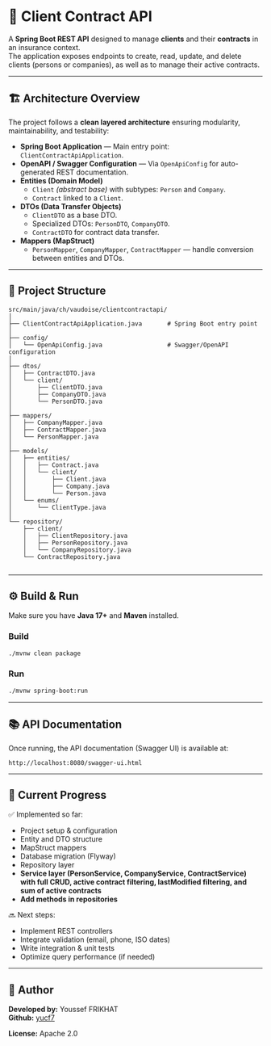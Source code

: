 # 🧩 Client Contract API

A **Spring Boot REST API** designed to manage **clients** and their **contracts** in an insurance context.  
The application exposes endpoints to create, read, update, and delete clients (persons or companies), as well as to manage their active contracts.

---

## 🏗️ Architecture Overview

The project follows a **clean layered architecture** ensuring modularity, maintainability, and testability:

- **Spring Boot Application** — Main entry point: `ClientContractApiApplication`.
- **OpenAPI / Swagger Configuration** — Via `OpenApiConfig` for auto-generated REST documentation.
- **Entities (Domain Model)**  
  - `Client` *(abstract base)* with subtypes: `Person` and `Company`.  
  - `Contract` linked to a `Client`.
- **DTOs (Data Transfer Objects)**  
  - `ClientDTO` as a base DTO.  
  - Specialized DTOs: `PersonDTO`, `CompanyDTO`.  
  - `ContractDTO` for contract data transfer.
- **Mappers (MapStruct)**  
  - `PersonMapper`, `CompanyMapper`, `ContractMapper` — handle conversion between entities and DTOs.

---

## 📁 Project Structure

```
src/main/java/ch/vaudoise/clientcontractapi/
│
├── ClientContractApiApplication.java       # Spring Boot entry point
│
├── config/
│   └── OpenApiConfig.java                  # Swagger/OpenAPI configuration
│
├── dtos/
│   ├── ContractDTO.java
│   └── client/
│       ├── ClientDTO.java
│       ├── CompanyDTO.java
│       └── PersonDTO.java
│
├── mappers/
│   ├── CompanyMapper.java
│   ├── ContractMapper.java
│   └── PersonMapper.java
│
├── models/
│   ├── entities/
│   │   ├── Contract.java
│   │   └── client/
│   │       ├── Client.java
│   │       ├── Company.java
│   │       └── Person.java
│   └── enums/
│       └── ClientType.java
│
└── repository/
    ├── client/
    │   ├── ClientRepository.java
    │   ├── PersonRepository.java
    │   └── CompanyRepository.java
    └── ContractRepository.java
     
```

---

## ⚙️ Build & Run

Make sure you have **Java 17+** and **Maven** installed.

### Build
```bash
./mvnw clean package
```

### Run
```bash
./mvnw spring-boot:run
```

---

## 📚 API Documentation

Once running, the API documentation (Swagger UI) is available at:

```
http://localhost:8080/swagger-ui.html
```

---

## 🚧 Current Progress

✅ Implemented so far:
- Project setup & configuration  
- Entity and DTO structure  
- MapStruct mappers  
- Database migration (Flyway)  
- Repository layer  
- **Service layer (PersonService, CompanyService, ContractService) with full CRUD, active contract filtering, lastModified filtering, and sum of active contracts**  
- **Add methods in repositories**

🔜 Next steps:
- Implement REST controllers  
- Integrate validation (email, phone, ISO dates)  
- Write integration & unit tests  
- Optimize query performance (if needed)

---

## 👤 Author

**Developed by:** Youssef FRIKHAT  
**Github:** [yucf7](https://github.com/yucf7)

**License:** Apache 2.0
